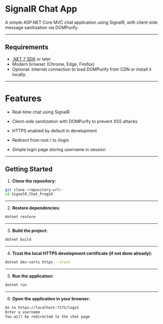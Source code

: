# SignalR Chat App

A simple ASP.NET Core MVC chat application using SignalR, with client-side message sanitization via DOMPurify.

---

## Requirements

- [.NET 7 SDK](https://dotnet.microsoft.com/download/dotnet/7.0) or later  
- Modern browser (Chrome, Edge, Firefox)  
- Optional: Internet connection to load DOMPurify from CDN or install it locally.

---

# Features

 - Real-time chat using SignalR  

 - Client-side sanitization with DOMPurify to prevent XSS attacks  

 - HTTPS enabled by default in development  

 - Redirect from root / to /login  

 - Simple login page storing username in session

 ---

## Getting Started

1. **Clone the repository:**

```bash
git clone <repository-url>
cd SignalR_Chat_Prog24
```

---

2. **Restore dependencies:**

```bash
dotnet restore
```

---

3. **Build the project:**

```bash
dotnet build
```

---

4. **Trust the local HTTPS development certificate (if not done already):**

```bash
dotnet dev-certs https --trust
```

---

5. **Run the application:**

```bash
dotnet run
```

---

6. **Open the application in your browser:**

```bash
Go to https://localhost:7172/login
Enter a username
You will be redirected to the chat page
```
